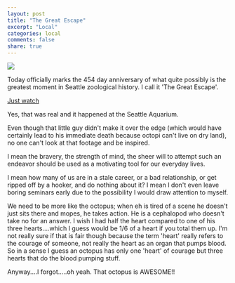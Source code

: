```yaml
---
layout: post
title: "The Great Escape"
excerpt: "Local"
categories: local
comments: false
share: true
---
```


![](http://i.telegraph.co.uk/multimedia/archive/03333/Shawshank_3333761b.jpg)



Today officially marks the 454 day anniversary of what quite possibly is the greatest moment in Seattle zoological history. I call it 'The Great Escape'. 

[Just watch](https://www.youtube.com/watch?v=BIGG3m-8ZMQ)


Yes, that was real and it happened at the Seattle Aquarium. 

Even though that little guy didn't make it over the edge (which would have certainly lead to his immediate death because octopi can't live on dry land), no one can't look at that footage and be inspired. 

I mean the bravery, the strength of mind, the sheer will to attempt such an endeavor should be used as a motivating tool for our everyday lives.

I mean how many of us are in a stale career, or a bad relationship, or get ripped off by a hooker, and do nothing about it? I mean I don't even leave boring seminars early due to the possibility I would draw attention to myself. 

We need to be more like the octopus; when eh is tired of a scene he doesn't just sits there and mopes, he takes action. He is a cephalopod who doesn't take no for an answer. I wish I had half the heart compared to one of his three hearts....which I guess would be 1/6 of a heart if you total them up. I'm not really sure if that is fair though because the term 'heart' really refers to the courage of someone, not really the heart as an organ that pumps blood. So in a sense I guess an octopus has only one 'heart' of courage but three hearts that do the blood pumping stuff.


Anyway....I forgot.....oh yeah. That octopus is AWESOME!! 



